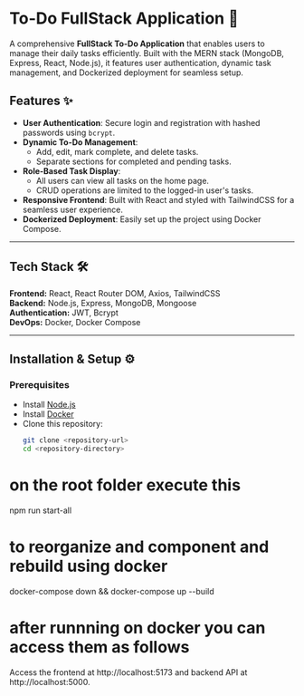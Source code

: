 # To-Do FullStack Application 🚀

A comprehensive **FullStack To-Do Application** that enables users to manage their daily tasks efficiently. Built with the MERN stack (MongoDB, Express, React, Node.js), it features user authentication, dynamic task management, and Dockerized deployment for seamless setup.

## Features ✨

- **User Authentication**: Secure login and registration with hashed passwords using `bcrypt`.  
- **Dynamic To-Do Management**:  
  - Add, edit, mark complete, and delete tasks.  
  - Separate sections for completed and pending tasks.  
- **Role-Based Task Display**:  
  - All users can view all tasks on the home page.  
  - CRUD operations are limited to the logged-in user's tasks.  
- **Responsive Frontend**: Built with React and styled with TailwindCSS for a seamless user experience.  
- **Dockerized Deployment**: Easily set up the project using Docker Compose.  

---

## Tech Stack 🛠️

**Frontend:** React, React Router DOM, Axios, TailwindCSS  
**Backend:** Node.js, Express, MongoDB, Mongoose  
**Authentication:** JWT, Bcrypt  
**DevOps:** Docker, Docker Compose  

---

## Installation & Setup ⚙️

### Prerequisites  
- Install [Node.js](https://nodejs.org/)  
- Install [Docker](https://www.docker.com/)  
- Clone this repository:  
  ```bash
  git clone <repository-url>
  cd <repository-directory>


# on the root folder execute this
npm run start-all

# to reorganize and component and rebuild using docker
docker-compose down && docker-compose up --build

# after runnning on docker you can access them as follows 
Access the frontend at http://localhost:5173 and backend API at http://localhost:5000. 
